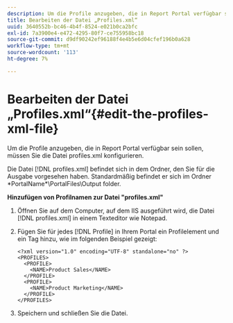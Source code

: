 ```yaml
---
description: Um die Profile anzugeben, die in Report Portal verfügbar sein sollen, müssen Sie die Datei profiles.xml konfigurieren.
title: Bearbeiten der Datei „Profiles.xml“
uuid: 3640552b-bc46-4b4f-8524-e021b0ca2bfc
exl-id: 7a3900e4-e472-4295-80f7-ce755958bc18
source-git-commit: d9df90242ef96188f4e4b5e6d04cfef196b0a628
workflow-type: tm+mt
source-wordcount: '113'
ht-degree: 7%

---
```


# Bearbeiten der Datei „Profiles.xml“{#edit-the-profiles-xml-file}

Um die Profile anzugeben, die in Report Portal verfügbar sein sollen, müssen Sie die Datei profiles.xml konfigurieren.

Die Datei [!DNL profiles.xml] befindet sich in dem Ordner, den Sie für die Ausgabe vorgesehen haben. Standardmäßig befindet er sich im Ordner \*PortalName*\PortalFiles\Output folder.

**Hinzufügen von Profilnamen zur Datei &quot;profiles.xml&quot;**

1. Öffnen Sie auf dem Computer, auf dem IIS ausgeführt wird, die Datei [!DNL profiles.xml] in einem Texteditor wie Notepad.
1. Fügen Sie für jedes [!DNL Profile] in Ihrem Portal ein Profilelement und ein Tag hinzu, wie im folgenden Beispiel gezeigt:

   ```
   <?xml version="1.0" encoding="UTF-8" standalone="no" ?>
   <PROFILES>
     <PROFILE>
       <NAME>Product Sales</NAME>
     </PROFILE>
     <PROFILE>
       <NAME>Product Marketing</NAME>
     </PROFILE>
   </PROFILES>
   ```

1. Speichern und schließen Sie die Datei.
